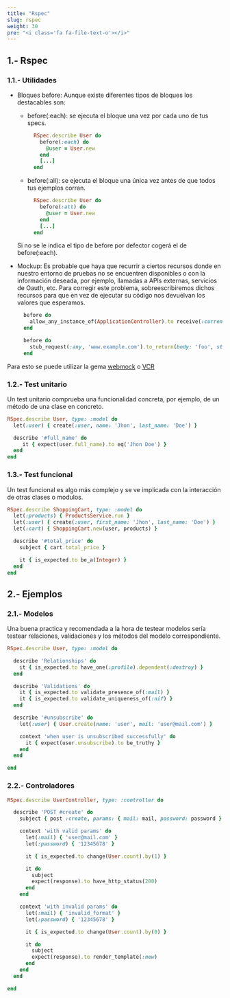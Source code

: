 ```yaml
---
title: "Rspec"
slug: rspec
weight: 30
pre: "<i class='fa fa-file-text-o'></i>"
---
```


## 1.- Rspec

### 1.1.- Utilidades

* Bloques before: Aunque existe diferentes tipos de bloques los destacables son:
  - before(:each): se ejecuta el bloque una vez por cada uno de tus specs.
    ```ruby
      RSpec.describe User do
        before(:each) do
          @user = User.new
        end
        [...]
      end
    ```

  - before(:all): se ejecuta el bloque una única vez antes de que todos tus ejemplos corran.
    ```ruby
      RSpec.describe User do
        before(:all) do
          @user = User.new
        end
        [...]
      end
    ```

  Si no se le indica el tipo de before  por defector cogerá el de before(:each).

* Mockup: Es probable que haya que recurrir a ciertos recursos donde en nuestro entorno de pruebas no se encuentren disponibles o con la información deseada, por ejemplo, llamadas a APIs externas, servicios de Oauth, etc. Para corregir este problema, sobreescribiremos dichos recursos para que en vez de ejecutar su código nos devuelvan los valores que esperamos.
  ```ruby
    before do
      allow_any_instance_of(ApplicationController).to receive(:current_user).and_return(build(:current_user))
    end
  ```

  ```ruby
    before do
      stub_request(:any, 'www.example.com').to_return(body: 'foo', status: 200)
    end
  ```

Para esto se puede utilizar la gema [webmock](https://github.com/bblimke/webmock) o [VCR](https://github.com/vcr/vcr)

### 1.2.- Test unitario

Un test unitario comprueba una funcionalidad concreta, por ejemplo, de un método de una clase en concreto.

```ruby
RSpec.describe User, type: :model do
  let(:user) { create(:user, name: 'Jhon', last_name: 'Doe') }

  describe '#full_name' do
     it { expect(user.full_name).to eq('Jhon Doe') }
  end
end
```

### 1.3.- Test funcional

Un test funcional es algo más complejo y se ve implicada con la interacción de otras clases o modulos.

```ruby
RSpec.describe ShoppingCart, type: :model do
  let(:products) { ProductsService.run }
  let(:user) { create(:user, first_name: 'Jhon', last_name: 'Doe') }
  let(:cart) { ShoppingCart.new(user, products) }

  describe '#total_price' do
    subject { cart.total_price }

    it { is_expected.to be_a(Integer) }
  end
end
```

## 2.- Ejemplos

### 2.1.- Modelos

Una buena practica y recomendada a la hora de testear modelos sería testear relaciones, validaciones y los métodos del modelo correspondiente.

```ruby
RSpec.describe User, type: :model do

  describe 'Relationships' do
    it { is_expected.to have_one(:profile).dependent(:destroy) }
  end

  describe 'Validations' do
    it { is_expected.to validate_presence_of(:mail) }
    it { is_expected.to validate_uniqueness_of(:nif) }
  end

  describe '#unsubscribe' do
    let(:user) { User.create(name: 'user', mail: 'user@mail.com') }

    context 'when user is unsubscribed successfully' do
      it { expect(user.unsubscribe).to be_truthy }
    end
  end

end
```

### 2.2.- Controladores

```ruby
RSpec.describe UserController, type: :controller do

  describe 'POST #create' do
    subject { post :create, params: { mail: mail, password: password } }

    context 'with valid params' do
      let(:mail) { 'user@mail.com' }
      let(:password) { '12345678' }

      it { is_expected.to change(User.count).by(1) }

      it do
        subject
        expect(response).to have_http_status(200)
      end
    end

    context 'with invalid params' do
      let(:mail) { 'invalid_format' }
      let(:password) { '12345678' }

      it { is_expected.to change(User.count).by(0) }

      it do
        subject
        expect(response).to render_template(:new)
      end
    end
  end

end
```
